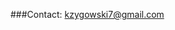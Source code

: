 <html>
  <head>
    <title>Swedishsailor Unity Game Developer</title>
    
###Contact:
kzygowski7@gmail.com

